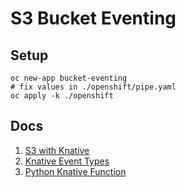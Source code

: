 # S3 Bucket Eventing

## Setup

```shell
oc new-app bucket-eventing
# fix values in ./openshift/pipe.yaml
oc apply -k ./openshift
```

## Docs
1. [S3 with Knative](https://knative.dev/blog/articles/consuming_s3_data_with_knative/)
2. [Knative Event Types](https://knative.dev/docs/eventing/event-registry/#about-eventtype-objects)
3. [Python Knative Function](https://developers.redhat.com/articles/2021/09/09/create-event-based-serverless-functions-python)

